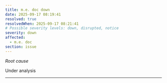 ```yaml
---
title: m.e. doc down
date: 2025-09-17 08:19:41
resolved: true
resolvedWhen: 2025-09-17 08:21:41
# Possible severity levels: down, disrupted, notice
severity: down
affected:
  - m.e. doc
section: issue
---
```


*Root cause*

Under analysis

---



